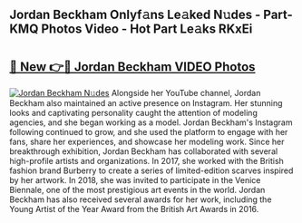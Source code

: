 ## Jordan Beckham Onlyf𝚊ns Le𝚊ked N𝚞des - Part-KMQ Photos Video - Hot Part Le𝚊ks RKxEi

# <h2><a href="http://ab14376.deff.icu/?id=Jordan+Beckham">🔗 New 👉🔴 Jordan Beckham VIDEO Photos</a></h2>

[![Jordan Beckham N𝚞des](https://i.imgur.com/rIISA9y.gif)](http://ab14376.deff.icu/?id=Jordan+Beckham)
Alongside her YouTube channel, Jordan Beckham also maintained an active presence on Instagram. Her stunning looks and captivating personality caught the attention of modeling agencies, and she began working as a model. Jordan Beckham's Instagram following continued to grow, and she used the platform to engage with her fans, share her experiences, and showcase her modeling work. Since her breakthrough exhibition, Jordan Beckham has collaborated with several high-profile artists and organizations. In 2017, she worked with the British fashion brand Burberry to create a series of limited-edition scarves inspired by her artwork. In 2018, she was invited to participate in the Venice Biennale, one of the most prestigious art events in the world. Jordan Beckham has also received several awards for her work, including the Young Artist of the Year Award from the British Art Awards in 2016.
